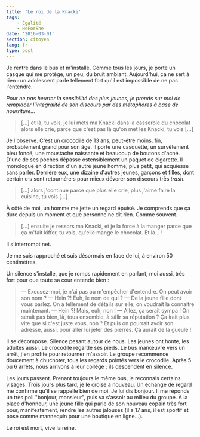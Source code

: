 ```yaml
---
title: 'Le roi de la Knacki'
tags:
    - Égalité
    - HeForShe
date: '2016-03-01'
section: citoyen
lang: fr
type: post
---
```


Je rentre dans le bus et m'installe. Comme tous les jours, je porte un casque qui me protège, un peu, du bruit ambiant. Aujourd'hui, ça ne sert à rien : un adolescent parle tellement fort qu'il est impossible de ne pas l'entendre.

_Pour ne pas heurter la sensibilité des plus jeunes, je prends sur moi de remplacer l'intégralité de son discours par des métaphores à base de nourriture…_

<!-- more -->

> […] et là, tu vois, je lui mets ma Knacki dans la casserole du chocolat alors elle crie, parce que c'est pas là qu'on met les Knacki, tu vois […]

Je l'observe. C'est un [crocodile](http://projetcrocodiles.tumblr.com) de 13 ans, peut-être moins, fin, probablement grand pour son âge. Il porte une casquette, un survêtement bleu foncé, une moustache naissante et beaucoup de boutons d'acné. D'une de ses poches dépasse ostensiblement un paquet de cigarette. Il monologue en direction d'un autre jeune homme, plus petit, qui acquiesse sans parler. Derrière eux, une dizaine d'autres jeunes, garçons et filles, dont certain‧e‧s sont retourné‧e‧s pour mieux dévorer son discours très <i lang="en">trash</i>.

> […] alors j'continue parce que plus elle crie, plus j'aime faire la cuisine, tu vois […]

À côté de moi, un homme me jette un regard épuisé. Je comprends que ça dure depuis un moment et que personne ne dit rien. Comme souvent.

> […] ensuite je ressors ma Knacki, et je la force à la manger parce que ça m'fait kiffer, tu vois, qu'elle mange le chocolat. Et là… !

Il s'interrompt net.

Je me suis rapproché et suis désormais en face de lui, à environ 50 centimètres.

Un silence s'installe, que je romps rapidement en parlant, moi aussi, très fort pour que toute sa cour entende bien :

> — Excusez-moi, je n'ai pas pu m'empêcher d'entendre. On peut avoir son nom ?
> — Hein ?! Euh, le nom de qui ?
> — De la jeune fille dont vous parlez. On a tellement de détails sur elle, on voudrait la connaitre maintenant.
> — Hein ?! Mais, euh, non !
> — Allez, ça serait sympa ! On serait pas bien, là, tous ensemble, à sâlir sa réputation ? Ça irait plus vite que si c'est juste vous, non ? Et puis on pourrait avoir son adresse, aussi, pour aller lui jeter des pierres. Ça aurait de la gueule !

Il se décompose. Silence pesant autour de nous. Les jeunes ont honte, les adultes aussi. Le crocodile regarde ses pieds. Le bus manœuvre vers un arrêt, j'en profite pour retourner m'assoir. Le groupe recommence doucement à chuchoter, tous les regards pointés vers le crocodile. Après 5 ou 6 arrêts, nous arrivons à leur collège : ils descendent en silence.

Les jours passent. Prenant toujours le même bus, je reconnais certains visages. Trois jours plus tard, je le croise à nouveau. Un échange de regard me confirme qu'il se rappelle bien de moi. Je lui dis bonjour. Il me réponds un très poli "bonjour, monsieur", puis va s'assoir au milieu du groupe. À la place d'honneur, une jeune fille qui parle de son nouveau copain très fort pour, manifestement, rendre les autres jalouses (il a 17 ans, il est sportif et pose comme mannequin pour une boutique en ligne…).

Le roi est mort, vive la reine.
